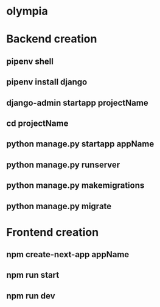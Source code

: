 # olympia
# Backend creation
 <!--to create virtual environment  -->
 <!-- pip install pipenv -->
 ## pipenv shell
 
 <!-- to install django -->
 ## pipenv install django

<!-- create django project -->
## django-admin startapp projectName

<!-- go to inside folder where manage.py file present -->
## cd projectName 

<!-- to create django app in project -->
## python manage.py startapp appName

<!-- to start server -->
## python manage.py runserver

<!-- to change/alter database apply changes to it -->
## python manage.py makemigrations
## python manage.py migrate


# Frontend creation

<!-- to create next app -->
## npm create-next-app appName

<!-- to run frontend server -->
## npm run start
## npm run dev
